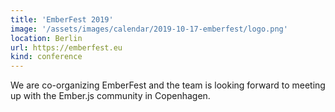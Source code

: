 ```yaml
---
title: 'EmberFest 2019'
image: '/assets/images/calendar/2019-10-17-emberfest/logo.png'
location: Berlin
url: https://emberfest.eu
kind: conference
---
```


We are co-organizing EmberFest and the team is looking forward to meeting up
with the Ember.js community in Copenhagen.
